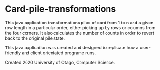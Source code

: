 # Card-pile-transformations

This java application transformations piles of card from 1 to n and a given row length in a particular order, either picking
up by rows or columns from the four corners. It also calculates the number of counts in order to revert back to the original
pile state.

This java application was created and designed to replicate how a user-friendly and client orientated programe runs.

Created 2020
University of Otago, Computer Science.
